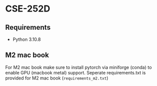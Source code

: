 # CSE-252D

## Requirements
- Python 3.10.8


## M2 mac book
For M2 mac book make sure to install pytorch via miniforge (conda) to enable GPU (macbook metal) support. 
Seperate requirements.txt is provided for M2 mac book (`requirements_m2.txt`)